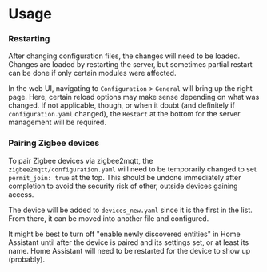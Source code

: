 # Usage


### Restarting
After changing configuration files, the changes will need to be loaded.  Changes
are loaded by restarting the server, but sometimes partial restart can be done
if only certain modules were affected.

In the web UI, navigating to `Configuration` > `General` will bring up the right
page.  Here, certain reload options may make sense depending on what was
changed.  If not applicable, though, or when it doubt (and definitely if
`configuration.yaml` changed), the `Restart` at the bottom for the server
management will be required.


### Pairing Zigbee devices
To pair Zigbee devices via zigbee2mqtt, the `zigbee2mqtt/configuration.yaml`
will need to be temporarily changed to set `permit_join: true` at the top.  This
should be undone immediately after completion to avoid the security risk of
other, outside devices gaining access.

The device will be added to `devices_new.yaml` since it is the first in the
list.  From there, it can be moved into another file and configured.

It might be best to turn off "enable newly discovered entities" in Home
Assistant until after the device is paired and its settings set, or at least its
name.  Home Assistant will need to be restarted for the device to show up
(probably).
